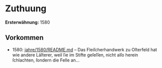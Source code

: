 # Zuthuung

**Ersterwähnung:** 1580

## Vorkommen
- 1580: [jahre/1580/README.md](../jahre/1580/README.md) – Das Fleiſcherhandwerk zu Oſterfeld hat wie andere
Läſterer, weil ſie im Stifte geſeſſen, nicht alſo herein
ſchlachten, ſondern die Felle an...
